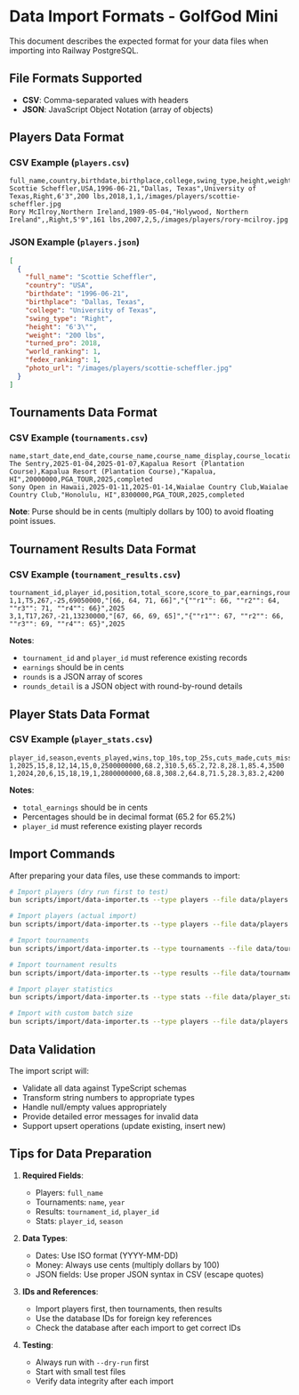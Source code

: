 # Data Import Formats - GolfGod Mini

This document describes the expected format for your data files when importing into Railway PostgreSQL.

## File Formats Supported

- **CSV**: Comma-separated values with headers
- **JSON**: JavaScript Object Notation (array of objects)

## Players Data Format

### CSV Example (`players.csv`)
```csv
full_name,country,birthdate,birthplace,college,swing_type,height,weight,turned_pro,world_ranking,fedex_ranking,photo_url
Scottie Scheffler,USA,1996-06-21,"Dallas, Texas",University of Texas,Right,6'3",200 lbs,2018,1,1,/images/players/scottie-scheffler.jpg
Rory McIlroy,Northern Ireland,1989-05-04,"Holywood, Northern Ireland",,Right,5'9",161 lbs,2007,2,5,/images/players/rory-mcilroy.jpg
```

### JSON Example (`players.json`)
```json
[
  {
    "full_name": "Scottie Scheffler",
    "country": "USA",
    "birthdate": "1996-06-21",
    "birthplace": "Dallas, Texas",
    "college": "University of Texas",
    "swing_type": "Right",
    "height": "6'3\"",
    "weight": "200 lbs",
    "turned_pro": 2018,
    "world_ranking": 1,
    "fedex_ranking": 1,
    "photo_url": "/images/players/scottie-scheffler.jpg"
  }
]
```

## Tournaments Data Format

### CSV Example (`tournaments.csv`)
```csv
name,start_date,end_date,course_name,course_name_display,course_location,purse,tour_type,year,status
The Sentry,2025-01-04,2025-01-07,Kapalua Resort (Plantation Course),Kapalua Resort (Plantation Course),"Kapalua, HI",20000000,PGA_TOUR,2025,completed
Sony Open in Hawaii,2025-01-11,2025-01-14,Waialae Country Club,Waialae Country Club,"Honolulu, HI",8300000,PGA_TOUR,2025,completed
```

**Note**: Purse should be in cents (multiply dollars by 100) to avoid floating point issues.

## Tournament Results Data Format

### CSV Example (`tournament_results.csv`)
```csv
tournament_id,player_id,position,total_score,score_to_par,earnings,rounds,rounds_detail,year
1,1,T5,267,-25,69050000,"[66, 64, 71, 66]","{""r1"": 66, ""r2"": 64, ""r3"": 71, ""r4"": 66}",2025
3,1,T17,267,-21,13230000,"[67, 66, 69, 65]","{""r1"": 67, ""r2"": 66, ""r3"": 69, ""r4"": 65}",2025
```

**Notes**:
- `tournament_id` and `player_id` must reference existing records
- `earnings` should be in cents
- `rounds` is a JSON array of scores
- `rounds_detail` is a JSON object with round-by-round details

## Player Stats Data Format

### CSV Example (`player_stats.csv`)
```csv
player_id,season,events_played,wins,top_10s,top_25s,cuts_made,cuts_missed,total_earnings,scoring_avg,driving_distance,driving_accuracy,gir_percentage,putts_per_round,scrambling,fedex_cup_points
1,2025,15,8,12,14,15,0,2500000000,68.2,310.5,65.2,72.8,28.1,85.4,3500
1,2024,20,6,15,18,19,1,2800000000,68.8,308.2,64.8,71.5,28.3,83.2,4200
```

**Notes**:
- `total_earnings` should be in cents
- Percentages should be in decimal format (65.2 for 65.2%)
- `player_id` must reference existing player records

## Import Commands

After preparing your data files, use these commands to import:

```bash
# Import players (dry run first to test)
bun scripts/import/data-importer.ts --type players --file data/players.csv --dry-run

# Import players (actual import)
bun scripts/import/data-importer.ts --type players --file data/players.csv

# Import tournaments
bun scripts/import/data-importer.ts --type tournaments --file data/tournaments.csv

# Import tournament results
bun scripts/import/data-importer.ts --type results --file data/tournament_results.csv

# Import player statistics
bun scripts/import/data-importer.ts --type stats --file data/player_stats.csv

# Import with custom batch size
bun scripts/import/data-importer.ts --type players --file data/players.csv --batch 50
```

## Data Validation

The import script will:
- Validate all data against TypeScript schemas
- Transform string numbers to appropriate types
- Handle null/empty values appropriately
- Provide detailed error messages for invalid data
- Support upsert operations (update existing, insert new)

## Tips for Data Preparation

1. **Required Fields**:
   - Players: `full_name`
   - Tournaments: `name`, `year`
   - Results: `tournament_id`, `player_id`
   - Stats: `player_id`, `season`

2. **Data Types**:
   - Dates: Use ISO format (YYYY-MM-DD)
   - Money: Always use cents (multiply dollars by 100)
   - JSON fields: Use proper JSON syntax in CSV (escape quotes)

3. **IDs and References**:
   - Import players first, then tournaments, then results
   - Use the database IDs for foreign key references
   - Check the database after each import to get correct IDs

4. **Testing**:
   - Always run with `--dry-run` first
   - Start with small test files
   - Verify data integrity after each import